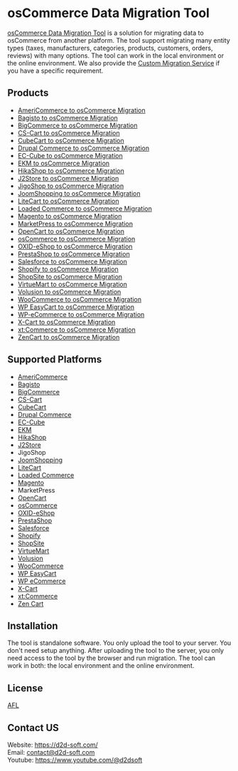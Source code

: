 # osCommerce Data Migration Tool
[osCommerce Data Migration Tool](https://d2d-soft.com/20-oscommerce-migration) is a solution for migrating data to osCommerce from another platform. The tool support migrating many entity types (taxes, manufacturers, categories, products, customers, orders, reviews) with many options. The tool can work in the local environment or the online environment. We also provide the [Custom Migration Service](https://d2d-soft.com/migration-services/296-data-migration-customization.html) if you have a specific requirement. 

## Products
- [AmeriCommerce to osCommerce Migration](https://d2d-soft.com/oscommerce-migration/775-7252-americommerce-to-oscommerce-migration-tool.html#/72-entities-1000)
- [Bagisto to osCommerce Migration](https://d2d-soft.com/oscommerce-migration/942-8961-bagisto-to-oscommerce-migration-tool.html#/72-entities-1000)
- [BigCommerce to osCommerce Migration](https://d2d-soft.com/oscommerce-migration/419-1697-bigcommerce-to-oscommerce-migration-tool.html#/72-entities-1000)
- [CS-Cart to osCommerce Migration](https://d2d-soft.com/oscommerce-migration/333-1432-cs-cart-to-oscommerce-migration-tool.html#/72-entities-1000)
- [CubeCart to osCommerce Migration](https://d2d-soft.com/oscommerce-migration/161-727-cubecart-to-oscommerce-migration-tool.html)
- [Drupal Commerce to osCommerce Migration](https://d2d-soft.com/oscommerce-migration/362-drupal-commerce-to-oscommerce-migration-service.html)
- [EC-Cube to osCommerce Migration](https://d2d-soft.com/oscommerce-migration/1003-9578-ec-cube-to-oscommerce-migration-tool.html#/72-entities-1000)
- [EKM to osCommerce Migration](https://d2d-soft.com/oscommerce-migration/829-7804-ekm-to-oscommerce-migration-tool.html#/72-entities-1000)
- [HikaShop to osCommerce Migration](https://d2d-soft.com/oscommerce-migration/459-1892-hikashop-to-oscommerce-migration-tool.html#/72-entities-1000)
- [J2Store to osCommerce Migration](https://d2d-soft.com/oscommerce-migration/502-2087-j2store-to-oscommerce-migration-tool.html#/72-entities-1000)
- [JigoShop to osCommerce Migration](https://d2d-soft.com/oscommerce-migration/548-2297-jigoshop-to-oscommerce-migration-tool.html#/72-entities-1000)
- [JoomShopping to osCommerce Migration](https://d2d-soft.com/oscommerce-migration/598-2537-joomshopping-to-oscommerce-migration-tool.html#/72-entities-1000)
- [LiteCart to osCommerce Migration](https://d2d-soft.com/oscommerce-migration/883-8366-litecart-to-oscommerce-migration-tool.html#/72-entities-1000)
- [Loaded Commerce to osCommerce Migration](https://d2d-soft.com/oscommerce-migration/163-732-loaded-to-oscommerce-migration-tool.html)
- [Magento to osCommerce Migration](https://d2d-soft.com/oscommerce-migration/164-737-magento-to-oscommerce-migration-tool.html)
- [MarketPress to osCommerce Migration](https://d2d-soft.com/oscommerce-migration/573-2417-marketpress-to-oscommerce-migration-tool.html#/72-entities-1000)
- [OpenCart to osCommerce Migration](https://d2d-soft.com/oscommerce-migration/165-742-opencart-to-oscommerce-migration-tool.html)
- [osCommerce to osCommerce Migration](https://d2d-soft.com/oscommerce-migration/166-747-oscommerce-to-oscommerce-migration-tool.html)
- [OXID-eShop to osCommerce Migration](https://d2d-soft.com/oscommerce-migration/167-752-oxid-eshop-to-oscommerce-migration-tool.html)
- [PrestaShop to osCommerce Migration](https://d2d-soft.com/oscommerce-migration/168-757-prestashop-to-oscommerce-migration-tool.html)
- [Salesforce to osCommerce Migration](https://d2d-soft.com/oscommerce-migration/724-6792-salesforce-to-oscommerce-migration-tool.html#/72-entities-1000)
- [Shopify to osCommerce Migration](https://d2d-soft.com/oscommerce-migration/382-1517-shopify-to-oscommerce-migration-tool.html#/72-entities-1000)
- [ShopSite to osCommerce Migration](https://d2d-soft.com/oscommerce-migration/856-8080-shopsite-to-oscommerce-migration-tool.html#/72-entities-1000)
- [VirtueMart to osCommerce Migration](https://d2d-soft.com/oscommerce-migration/169-762-virtuemart-to-oscommerce-migration-tool.html#/72-entities-1000)
- [Volusion to osCommerce Migration](https://d2d-soft.com/oscommerce-migration/647-5989-volusion-to-oscommerce-migration-tool.html#/72-entities-1000)
- [WooCommerce to osCommerce Migration](https://d2d-soft.com/oscommerce-migration/170-767-woocommerce-to-oscommerce-migration-tool.html#/72-entities-1000)
- [WP EasyCart to osCommerce Migration](https://d2d-soft.com/oscommerce-migration/673-6264-wpeasycart-to-oscommerce-migration-tool.html#/72-entities-1000)
- [WP-eCommerce to osCommerce Migration](https://d2d-soft.com/oscommerce-migration/171-772-wp-ecommerce-to-oscommerce-migration-tool.html#/72-entities-1000)
- [X-Cart to osCommerce Migration](https://d2d-soft.com/oscommerce-migration/172-777-x-cart-to-oscommerce-migration-tool.html#/72-entities-1000)
- [xt:Commerce to osCommerce Migration](https://d2d-soft.com/oscommerce-migration/173-782-xtcommerce-to-oscommerce-migration-tool.html#/72-entities-1000)
- [ZenCart to osCommerce Migration](https://d2d-soft.com/oscommerce-migration/174-787-zencart-to-oscommerce-migration-tool.html#/72-entities-1000)

## Supported Platforms
- [AmeriCommerce](https://www.americommerce.com/)
- [Bagisto](https://bagisto.com/)
- [BigCommerce](https://www.bigcommerce.com/)
- [CS-Cart](https://www.cs-cart.com/)
- [CubeCart](https://www.cubecart.com/)
- [Drupal Commerce](https://drupalcommerce.org/)
- [EC-Cube](https://www.ec-cube.net/)
- [EKM](https://www.ekm.com/)
- [HikaShop](https://www.hikashop.com/)
- [J2Store](https://www.j2store.org/)
- JigoShop
- [JoomShopping](https://extensions.joomla.org/extension/joomshopping/)
- [LiteCart](https://www.litecart.net/)
- [Loaded Commerce](https://loadedcommerce.com/)
- [Magento](https://magento.com/)
- MarketPress
- [OpenCart](https://www.opencart.com/)
- [osCommerce](https://www.oscommerce.com/)
- [OXID-eShop](https://www.oxid-esales.com)
- [PrestaShop](https://www.prestashop.com)
- [Salesforce](https://www.salesforce.com/)
- [Shopify](https://www.shopify.com/)
- [ShopSite](https://www.shopsite.com/)
- [VirtueMart](https://virtuemart.net/)
- [Volusion](https://volusion.com/)
- [WooCommerce](https://woocommerce.com/)
- [WP EasyCart](https://www.wpeasycart.com/)
- [WP eCommerce](https://wpecommerce.org/)
- [X-Cart](https://www.x-cart.com/)
- [xt:Commerce](https://www.xt-commerce.com/)
- [Zen Cart](https://www.zen-cart.com/)

## Installation
The tool is standalone software. You only upload the tool to your server. You don't need setup anything. After uploading the tool to the server, you only need access to the tool by the browser and run migration. The tool can work in both: the local environment and the online environment.

## License

[AFL](https://d2d-soft.com/license/AFL.txt)

## Contact US
Website: https://d2d-soft.com/ \
Email: contact@d2d-soft.com \
Youtube: https://www.youtube.com/@d2dsoft 
